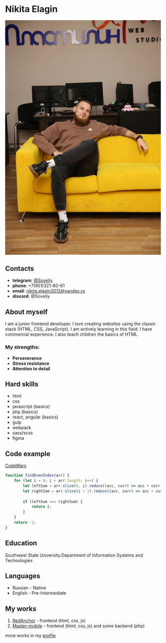 # Nikita Elagin

![Image](photo.jpg)

## Contacts 

* **telegram**: [@Soveliy](https://t.me/Soveliy)
* **phone**: +7(951)321-80-61
* **email**: nikita.elagin2012@yandex.ru
* **discord**: @Soveliy

## About myself

I am a junior frontend developer. I love creating websites using the classic stack (HTML, CSS, JavaScript). I am actively learning in this field. I have commercial experience. I also teach children the basics of HTML.

### My strengths:

* **Perseverance**
* **Stress resistance**
* **Attention to detail**

## Hard skills

* html
* css
* javascript (basics)
* php (basics)
* react, angular (basics)
* gulp
* webpack
* sass/scss
* figma

## Code example

[CodeWars](https://www.codewars.com/kata/5679aa472b8f57fb8c000047)

```javascript
function findEvenIndex(arr) {
    for (let i = 0; i < arr.length; i++) {
        let leftSum = arr.slice(0, i).reduce((acc, curr) => acc + curr, 0);
        let rightSum = arr.slice(i + 1).reduce((acc, curr) => acc + curr, 0);
        
        if (leftSum === rightSum) {
            return i;
        }
    }
    return -1;
}
```

## Education 

Southwest State University.Department of Information Systems and Technologies

## Languages

* Russian - Native
* English - Pre-Intermediate

## My works

1. [RedAnchor](https://www.redanchor.ru/) - frontend (html, css, js)
2. [Master-mobile](https://master-mobile.ru/) - frontend (html, css, js) and some backend (php)

more works in my [profile](https://github.com/Soveliy/)